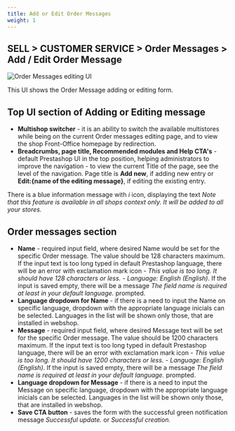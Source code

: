 ```yaml
---
title: Add or Edit Order Messages
weight: 1
---
```


## SELL > CUSTOMER SERVICE > Order Messages > Add / Edit Order Message

![Order Messages editing UI]()

This UI shows the Order Message adding or editing form.

## Top UI section of Adding or Editing message

- **Multishop switcher** - it is an ability to switch the available multistores while being on the current Order messages editing page, and to view the shop Front-Office homepage by redirection.
- **Breadcrumbs, page title, Recommended modules and Help CTA's** - default Prestashop UI in the top position, helping administrators to improve the navigation - to view the current Title of the page, see the level of the navigation. Page title is **Add new**, if adding new entry or **Edit:{name of the editing message}**, if editing the existing entry.

There is a blue information message with _i_ icon, displaying the text _Note that this feature is available in all shops context only. It will be added to all your stores._

## Order messages section

- **Name** - required input field, where desired Name would be set for the specific Order message. The value should be 128 characters maximum. If the input text is too long typed in default Prestashop language, there will be an error with exclamation mark icon - _This value is too long. It should have 128 characters or less. - Language: English (English)_. If the input is saved empty, there will be a message _The field name is required at least in your default language._ prompted.
- **Language dropdown for Name** - if there is a need to input the Name on specific language, dropdown with the appropriate language inicials can be selected. Languages in the list will be shown only those, that are installed in webshop.
- **Message** - required input field, where desired Message text will be set for the specific Order message. The value should be 1200 characters maximum. If the input text is too long typed in default Prestashop language, there will be an error with exclamation mark icon - _This value is too long. It should have 1200 characters or less. - Language: English (English)_. If the input is saved empty, there will be a message _The field name is required at least in your default language._ prompted.
- **Language dropdown for Message** - if there is a need to input the Message on specific language, dropdown with the appropriate language inicials can be selected. Languages in the list will be shown only those, that are installed in webshop.
- **Save CTA button** - saves the form with the successful green notification message _Successful update._ or _Successful creation._

